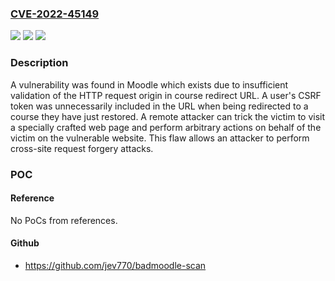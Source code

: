 ### [CVE-2022-45149](https://cve.mitre.org/cgi-bin/cvename.cgi?name=CVE-2022-45149)
![](https://img.shields.io/static/v1?label=Product&message=Moodle&color=blue)
![](https://img.shields.io/static/v1?label=Version&message=Fixed%20in%20moodle%204.0.5%2C%20moodle%203.11.11%2C%20moodle%203.9.18%20&color=brightgreen)
![](https://img.shields.io/static/v1?label=Vulnerability&message=CWE-352%20-%20Cross-Site%20Request%20Forgery%20(CSRF)&color=brightgreen)

### Description

A vulnerability was found in Moodle which exists due to insufficient validation of the HTTP request origin in course redirect URL. A user's CSRF token was unnecessarily included in the URL when being redirected to a course they have just restored. A remote attacker can trick the victim to visit a specially crafted web page and perform arbitrary actions on behalf of the victim on the vulnerable website. This flaw allows an attacker to perform cross-site request forgery attacks.

### POC

#### Reference
No PoCs from references.

#### Github
- https://github.com/jev770/badmoodle-scan

